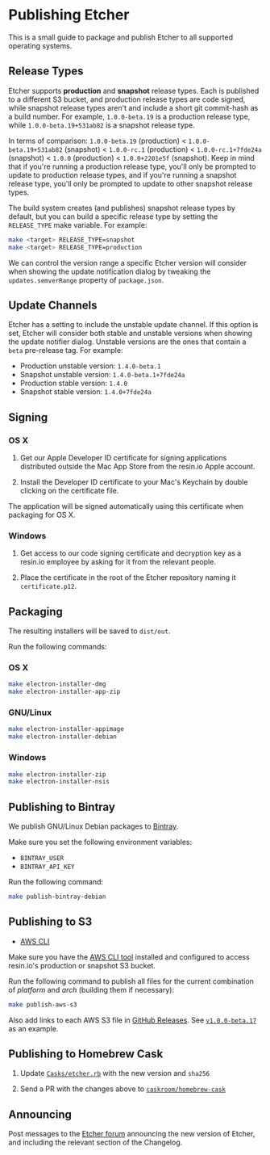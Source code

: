 Publishing Etcher
=================

This is a small guide to package and publish Etcher to all supported operating
systems.

Release Types
-------------

Etcher supports **production** and **snapshot** release types. Each is
published to a different S3 bucket, and production release types are code
signed, while snapshot release types aren't and include a short git commit-hash
as a build number. For example, `1.0.0-beta.19` is a production release type,
while `1.0.0-beta.19+531ab82` is a snapshot release type.

In terms of comparison: `1.0.0-beta.19` (production) < `1.0.0-beta.19+531ab82`
(snapshot) < `1.0.0-rc.1` (production) < `1.0.0-rc.1+7fde24a` (snapshot) <
`1.0.0` (production) < `1.0.0+2201e5f` (snapshot). Keep in mind that if you're
running a production release type, you'll only be prompted to update to
production release types, and if you're running a snapshot release type, you'll
only be prompted to update to other snapshot release types.

The build system creates (and publishes) snapshot release types by default, but
you can build a specific release type by setting the `RELEASE_TYPE` make
variable.  For example:

```sh
make <target> RELEASE_TYPE=snapshot
make <target> RELEASE_TYPE=production
```

We can control the version range a specific Etcher version will consider when
showing the update notification dialog by tweaking the `updates.semverRange`
property of `package.json`.

Update Channels
---------------

Etcher has a setting to include the unstable update channel. If this option is
set, Etcher will consider both stable and unstable versions when showing the
update notifier dialog. Unstable versions are the ones that contain a `beta`
pre-release tag. For example:

- Production unstable version: `1.4.0-beta.1`
- Snapshot unstable version: `1.4.0-beta.1+7fde24a`
- Production stable version: `1.4.0`
- Snapshot stable version: `1.4.0+7fde24a`

Signing
-------

### OS X

1. Get our Apple Developer ID certificate for signing applications distributed
outside the Mac App Store from the resin.io Apple account.

2. Install the Developer ID certificate to your Mac's Keychain by double
clicking on the certificate file.

The application will be signed automatically using this certificate when
packaging for OS X.

### Windows

1. Get access to our code signing certificate and decryption key as a resin.io
employee by asking for it from the relevant people.

2. Place the certificate in the root of the Etcher repository naming it
`certificate.p12`.

Packaging
---------

The resulting installers will be saved to `dist/out`.

Run the following commands:

### OS X

```sh
make electron-installer-dmg
make electron-installer-app-zip
```

### GNU/Linux

```sh
make electron-installer-appimage
make electron-installer-debian
```

### Windows

```sh
make electron-installer-zip
make electron-installer-nsis
```

Publishing to Bintray
---------------------

We publish GNU/Linux Debian packages to [Bintray][bintray].

Make sure you set the following environment variables:

- `BINTRAY_USER`
- `BINTRAY_API_KEY`

Run the following command:

```sh
make publish-bintray-debian
```

Publishing to S3
----------------

- [AWS CLI][aws-cli]

Make sure you have the [AWS CLI tool][aws-cli] installed and configured to
access resin.io's production or snapshot S3 bucket.

Run the following command to publish all files for the current combination of
_platform_ and _arch_ (building them if necessary):

```sh
make publish-aws-s3
```

Also add links to each AWS S3 file in [GitHub Releases][github-releases]. See
[`v1.0.0-beta.17`](https://github.com/resin-io/etcher/releases/tag/v1.0.0-beta.17)
as an example.

Publishing to Homebrew Cask
---------------------------

1. Update [`Casks/etcher.rb`][etcher-cask-file] with the new version and
   `sha256`

2. Send a PR with the changes above to
   [`caskroom/homebrew-cask`][homebrew-cask]

Announcing
----------

Post messages to the [Etcher forum][resin-forum-etcher] announcing the new version
of Etcher, and including the relevant section of the Changelog.

[aws-cli]: https://aws.amazon.com/cli
[bintray]: https://bintray.com
[etcher-cask-file]: https://github.com/caskroom/homebrew-cask/blob/master/Casks/etcher.rb
[homebrew-cask]: https://github.com/caskroom/homebrew-cask
[resin-forum-etcher]: https://forums.resin.io/c/etcher
[github-releases]: https://github.com/resin-io/etcher/releases
